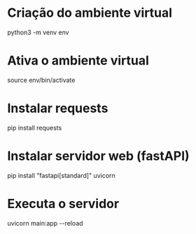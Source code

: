 # Criação do ambiente virtual

python3 -m venv env


# Ativa o ambiente virtual
source env/bin/activate


# Instalar requests

pip install requests

# Instalar servidor web (fastAPI)

pip install "fastapi[standard]" uvicorn

# Executa o servidor

uvicorn main:app --reload